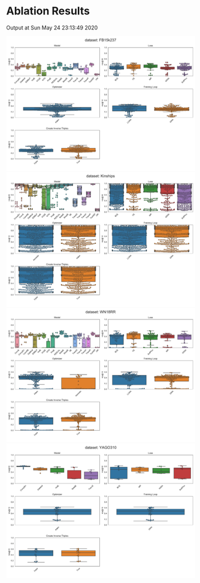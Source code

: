 # Ablation Results

Output at Sun May 24 23:13:49 2020

<img src="summary/1D-slices/dataset_FB15k237.pdf" alt="FB15k237"/>

<img src="summary/1D-slices/dataset_Kinships.pdf" alt="Kinships"/>

<img src="summary/1D-slices/dataset_WN18RR.pdf" alt="WN18RR"/>

<img src="summary/1D-slices/dataset_YAGO310.pdf" alt="YAGO310"/>

